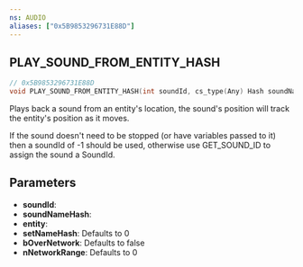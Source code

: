```yaml
---
ns: AUDIO
aliases: ["0x5B9853296731E88D"]
---
```

## PLAY_SOUND_FROM_ENTITY_HASH

```c
// 0x5B9853296731E88D
void PLAY_SOUND_FROM_ENTITY_HASH(int soundId, cs_type(Any) Hash soundNameHash, cs_type(Any) Entity entity, cs_type(Any) Hash setNameHash, cs_type(Any) BOOL bOverNetwork, int nNetworkRange);
```

Plays back a sound from an entity's location, the sound's position will track the entity's position as it moves.

If the sound doesn't need to be stopped (or have variables passed to it) then a soundId of -1 should be used, otherwise use GET_SOUND_ID to assign the sound a SoundId.

## Parameters
* **soundId**:
* **soundNameHash**:
* **entity**:
* **setNameHash**: Defaults to 0
* **bOverNetwork**: Defaults to false
* **nNetworkRange**: Defaults to 0

